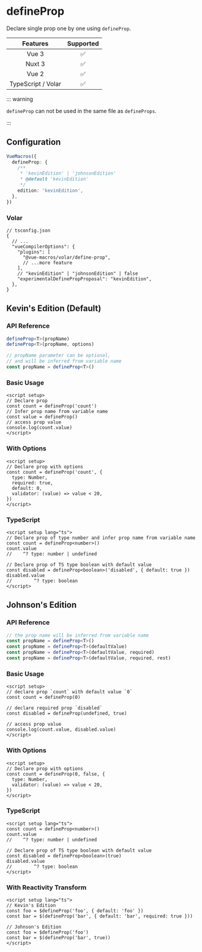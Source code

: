 # defineProp

<StabilityLevel level="experimental" />

Declare single prop one by one using `defineProp`.

|      Features      |     Supported      |
| :----------------: | :----------------: |
|       Vue 3        | :white_check_mark: |
|       Nuxt 3       | :white_check_mark: |
|       Vue 2        | :white_check_mark: |
| TypeScript / Volar | :white_check_mark: |

::: warning

`defineProp` can not be used in the same file as `defineProps`.

:::

## Configuration

```ts
VueMacros({
  defineProp: {
    /**
     * 'kevinEdition' | 'johnsonEdition'
     * @default 'kevinEdition'
     */
    edition: 'kevinEdition',
  },
})
```

### Volar

```jsonc {6,10}
// tsconfig.json
{
  // ...
  "vueCompilerOptions": {
    "plugins": [
      "@vue-macros/volar/define-prop",
      // ...more feature
    ],
    // "kevinEdition" | "johnsonEdition" | false
    "experimentalDefinePropProposal": "kevinEdition",
  },
}
```

## Kevin's Edition (Default)

### API Reference

```ts
defineProp<T>(propName)
defineProp<T>(propName, options)

// propName parameter can be optional,
// and will be inferred from variable name
const propName = defineProp<T>()
```

### Basic Usage

```vue
<script setup>
// Declare prop
const count = defineProp('count')
// Infer prop name from variable name
const value = defineProp()
// access prop value
console.log(count.value)
</script>
```

### With Options

```vue
<script setup>
// Declare prop with options
const count = defineProp('count', {
  type: Number,
  required: true,
  default: 0,
  validator: (value) => value < 20,
})
</script>
```

### TypeScript

```vue
<script setup lang="ts">
// Declare prop of type number and infer prop name from variable name
const count = defineProp<number>()
count.value
//    ^? type: number | undefined

// Declare prop of TS type boolean with default value
const disabled = defineProp<boolean>('disabled', { default: true })
disabled.value
//        ^? type: boolean
</script>
```

## Johnson's Edition

### API Reference

```ts
// the prop name will be inferred from variable name
const propName = defineProp<T>()
const propName = defineProp<T>(defaultValue)
const propName = defineProp<T>(defaultValue, required)
const propName = defineProp<T>(defaultValue, required, rest)
```

### Basic Usage

```vue
<script setup>
// declare prop `count` with default value `0`
const count = defineProp(0)

// declare required prop `disabled`
const disabled = defineProp(undefined, true)

// access prop value
console.log(count.value, disabled.value)
</script>
```

### With Options

```vue
<script setup>
// Declare prop with options
const count = defineProp(0, false, {
  type: Number,
  validator: (value) => value < 20,
})
</script>
```

### TypeScript

```vue
<script setup lang="ts">
const count = defineProp<number>()
count.value
//    ^? type: number | undefined

// Declare prop of TS type boolean with default value
const disabled = defineProp<boolean>(true)
disabled.value
//        ^? type: boolean
</script>
```

### With Reactivity Transform

```vue
<script setup lang="ts">
// Kevin's Edition
const foo = $defineProp('foo', { default: 'foo' })
const bar = $(defineProp('bar', { default: 'bar', required: true }))

// Johnson's Edition
const foo = $defineProp('foo')
const bar = $(defineProp('bar', true))
</script>
```
